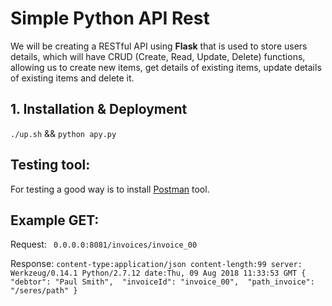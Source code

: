 # Simple Python API Rest

We will be creating a RESTful API using **Flask** that is used to store users details, which will have CRUD (Create, Read, Update, Delete) functions, allowing us to create new items, get details of existing items, update details of existing items and delete it.


## 1. Installation & Deployment

``` ./up.sh ``` && ```python apy.py```

## Testing tool:

For testing a good way is to install [Postman](https://www.getpostman.com/apps) tool.


## Example GET:

Request: ``` 0.0.0.0:8081/invoices/invoice_00```

Response: ```content-type:application/json
content-length:99
server: Werkzeug/0.14.1 Python/2.7.12
date:Thu, 09 Aug 2018 11:33:53 GMT
{
    "debtor": "Paul Smith", 
    "invoiceId": "invoice_00", 
    "path_invoice": "/seres/path"
}```



